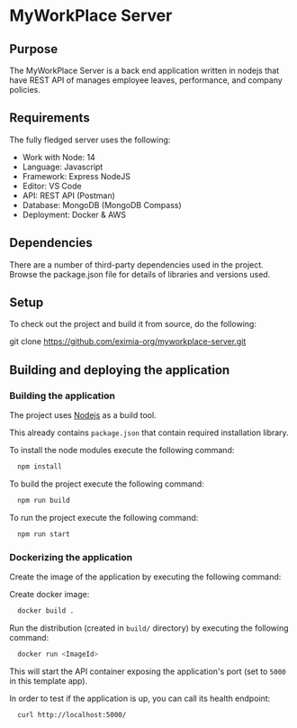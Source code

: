 # MyWorkPlace Server

## Purpose

The MyWorkPlace Server is a back end application written in nodejs that have REST API of manages employee leaves, performance, and company policies.

## Requirements

The fully fledged server uses the following:

* Work with Node: 14
* Language: Javascript
* Framework: Express NodeJS
* Editor: VS Code
* API: REST API (Postman)
* Database: MongoDB (MongoDB Compass)
* Deployment: Docker & AWS

## Dependencies
There are a number of third-party dependencies used in the project. Browse the package.json file for details of libraries and versions used.

## Setup

To check out the project and build it from source, do the following:

git clone https://github.com/eximia-org/myworkplace-server.git


## Building and deploying the application

### Building the application

The project uses [Nodejs](https://nodejs.org/) as a build tool. 

This already contains `package.json` that contain required installation library.

To install the node modules execute the following command:

```bash
  npm install
```

To build the project execute the following command:

```bash
  npm run build
```
To run the project execute the following command:

```bash
  npm run start
```

### Dockerizing the application

Create the image of the application by executing the following command:

Create docker image:

```bash
  docker build .
```

Run the distribution (created in `build/` directory)
by executing the following command:

```bash
  docker run <ImageId>
```

This will start the API container exposing the application's port
(set to `5000` in this template app).

In order to test if the application is up, you can call its health endpoint:

```bash
  curl http://localhost:5000/
```
